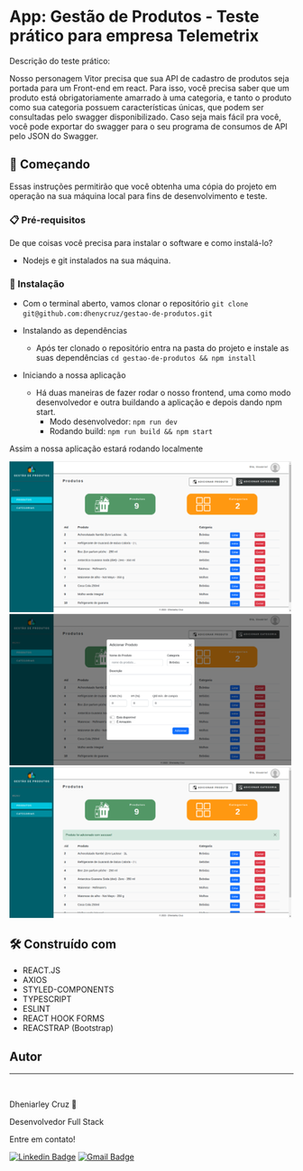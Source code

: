 # App: Gestão de Produtos - Teste prático para empresa Telemetrix

Descrição do teste prático:

 Nosso personagem Vitor precisa que sua API de cadastro de produtos seja portada para um Front-end em react.
Para isso, você precisa saber que um produto está obrigatoriamente amarrado à uma categoria, e tanto o produto como sua categoria possuem características únicas, que podem ser consultadas pelo swagger disponibilizado.
Caso seja mais fácil pra você, você pode exportar do swagger para o seu programa de consumos de API pelo JSON do Swagger.

## 🚀 Começando

Essas instruções permitirão que você obtenha uma cópia do projeto em operação na sua máquina local para fins de desenvolvimento e teste.

### 📋 Pré-requisitos

De que coisas você precisa para instalar o software e como instalá-lo?

- Nodejs e git instalados na sua máquina.

### 🔧 Instalação

  - Com o terminal aberto, vamos clonar o repositório
   `git clone git@github.com:dhenycruz/gestao-de-produtos.git`



  - Instalando as dependências
    - Após ter clonado o repositório entra na pasta do projeto e instale as suas dependências
     `cd gestao-de-produtos && npm install`
      
  - Iniciando a nossa aplicação
    - Há duas maneiras de fazer rodar o nosso frontend, uma como modo desenvolvedor e outra buildando a aplicação e depois dando npm start.
      - Modo desenvolvedor:
        `npm run dev`
      - Rodando build:
        `npm run build && npm start`



Assim a nossa aplicação estará rodando localmente

<img src='public/gestao-de-produtos.png' alt="print app" width="500" />
<img src='public/gestao-de-produtos2.png' alt="print app" width="500" />
<img src='public/gestao-de-produtos3.png' alt="print app" width="500" />

## 🛠️ Construído com
  - REACT.JS
  - AXIOS
  - STYLED-COMPONENTS
  - TYPESCRIPT
  - ESLINT
  - REACT HOOK FORMS
  - REACSTRAP (Bootstrap)

## Autor
---

<img style="border-radius: 50%;" src="https://avatars.githubusercontent.com/u/26901028?s=400&u=d99619f0fcc7ff7d8407ff05a0e90a0149f959ee&v=4" width="100px;" alt=""/>
 
 Dheniarley Cruz 🚀

Desenvolvedor Full Stack 


Entre em contato!

[![Linkedin Badge](https://img.shields.io/badge/-Dheniarley-blue?style=flat-square&logo=Linkedin&logoColor=white&link=https://www.linkedin.com/in/dheniarley/)](https://www.linkedin.com/in/dheniarley//) 
[![Gmail Badge](https://img.shields.io/badge/-dheniarley.ds@gmail.com-c14438?style=flat-square&logo=Gmail&logoColor=white&link=mailto:dheniarley.ds@gmail.com)](mailto:dheniarley.ds@gmail.com)
